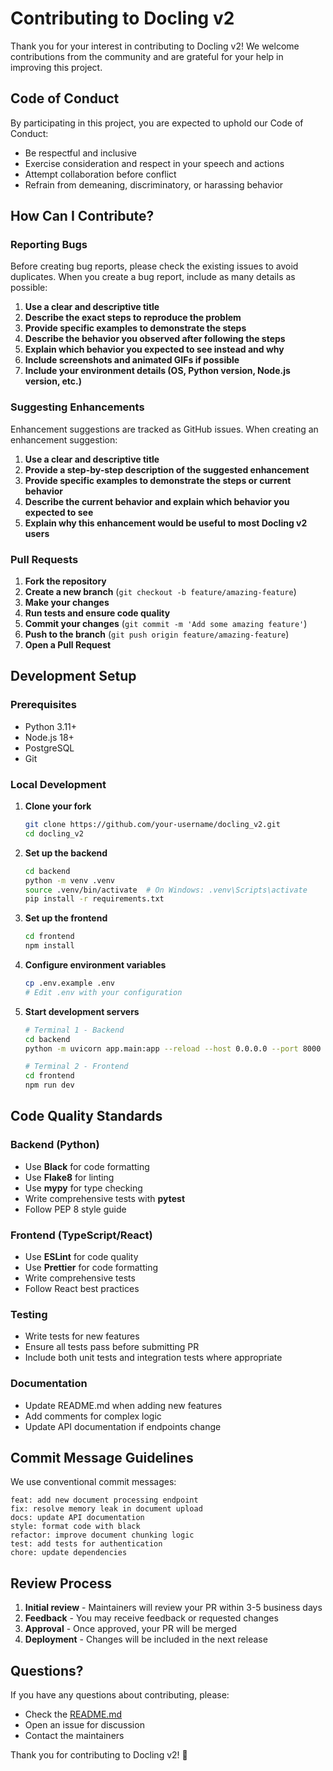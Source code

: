 # Contributing to Docling v2

Thank you for your interest in contributing to Docling v2! We welcome contributions from the community and are grateful for your help in improving this project.

## Code of Conduct

By participating in this project, you are expected to uphold our Code of Conduct:
- Be respectful and inclusive
- Exercise consideration and respect in your speech and actions
- Attempt collaboration before conflict
- Refrain from demeaning, discriminatory, or harassing behavior

## How Can I Contribute?

### Reporting Bugs

Before creating bug reports, please check the existing issues to avoid duplicates. When you create a bug report, include as many details as possible:

1. **Use a clear and descriptive title**
2. **Describe the exact steps to reproduce the problem**
3. **Provide specific examples to demonstrate the steps**
4. **Describe the behavior you observed after following the steps**
5. **Explain which behavior you expected to see instead and why**
6. **Include screenshots and animated GIFs if possible**
7. **Include your environment details (OS, Python version, Node.js version, etc.)**

### Suggesting Enhancements

Enhancement suggestions are tracked as GitHub issues. When creating an enhancement suggestion:

1. **Use a clear and descriptive title**
2. **Provide a step-by-step description of the suggested enhancement**
3. **Provide specific examples to demonstrate the steps or current behavior**
4. **Describe the current behavior and explain which behavior you expected to see**
5. **Explain why this enhancement would be useful to most Docling v2 users**

### Pull Requests

1. **Fork the repository**
2. **Create a new branch** (`git checkout -b feature/amazing-feature`)
3. **Make your changes**
4. **Run tests and ensure code quality**
5. **Commit your changes** (`git commit -m 'Add some amazing feature'`)
6. **Push to the branch** (`git push origin feature/amazing-feature`)
7. **Open a Pull Request**

## Development Setup

### Prerequisites
- Python 3.11+
- Node.js 18+
- PostgreSQL
- Git

### Local Development

1. **Clone your fork**
   ```bash
   git clone https://github.com/your-username/docling_v2.git
   cd docling_v2
   ```

2. **Set up the backend**
   ```bash
   cd backend
   python -m venv .venv
   source .venv/bin/activate  # On Windows: .venv\Scripts\activate
   pip install -r requirements.txt
   ```

3. **Set up the frontend**
   ```bash
   cd frontend
   npm install
   ```

4. **Configure environment variables**
   ```bash
   cp .env.example .env
   # Edit .env with your configuration
   ```

5. **Start development servers**
   ```bash
   # Terminal 1 - Backend
   cd backend
   python -m uvicorn app.main:app --reload --host 0.0.0.0 --port 8000

   # Terminal 2 - Frontend
   cd frontend
   npm run dev
   ```

## Code Quality Standards

### Backend (Python)
- Use **Black** for code formatting
- Use **Flake8** for linting
- Use **mypy** for type checking
- Write comprehensive tests with **pytest**
- Follow PEP 8 style guide

### Frontend (TypeScript/React)
- Use **ESLint** for code quality
- Use **Prettier** for code formatting
- Write comprehensive tests
- Follow React best practices

### Testing
- Write tests for new features
- Ensure all tests pass before submitting PR
- Include both unit tests and integration tests where appropriate

### Documentation
- Update README.md when adding new features
- Add comments for complex logic
- Update API documentation if endpoints change

## Commit Message Guidelines

We use conventional commit messages:

```
feat: add new document processing endpoint
fix: resolve memory leak in document upload
docs: update API documentation
style: format code with black
refactor: improve document chunking logic
test: add tests for authentication
chore: update dependencies
```

## Review Process

1. **Initial review** - Maintainers will review your PR within 3-5 business days
2. **Feedback** - You may receive feedback or requested changes
3. **Approval** - Once approved, your PR will be merged
4. **Deployment** - Changes will be included in the next release

## Questions?

If you have any questions about contributing, please:
- Check the [README.md](README.md)
- Open an issue for discussion
- Contact the maintainers

Thank you for contributing to Docling v2! 🚀